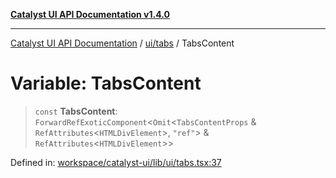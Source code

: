 [**Catalyst UI API Documentation v1.4.0**](../../../README.md)

---

[Catalyst UI API Documentation](../../../README.md) / [ui/tabs](../README.md) / TabsContent

# Variable: TabsContent

> `const` **TabsContent**: `ForwardRefExoticComponent`\<`Omit`\<`TabsContentProps` & `RefAttributes`\<`HTMLDivElement`\>, `"ref"`\> & `RefAttributes`\<`HTMLDivElement`\>\>

Defined in: [workspace/catalyst-ui/lib/ui/tabs.tsx:37](https://github.com/TheBranchDriftCatalyst/catalyst-ui/blob/main/lib/ui/tabs.tsx#L37)
